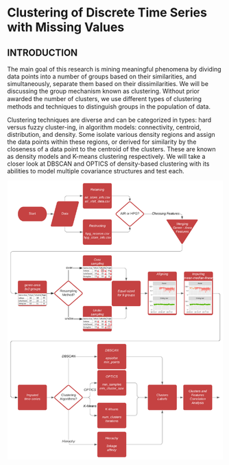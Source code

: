 # Clustering of Discrete Time Series with Missing Values

## INTRODUCTION

The main goal of this research is mining meaningful phenomena by dividing data points into a number of groups based on their similarities, and simultaneously, separate them based on their dissimilarities. We will be discussing the group mechanism known as clustering. Without prior awarded the number of clusters, we use diﬀerent types of clustering methods and techniques to distinguish groups in the population of data.

Clustering techniques are diverse and can be categorized in types: hard versus fuzzy cluster-ing, in algorithm models: connectivity, centroid, distribution, and density. Some isolate various density regions and assign the data points within these regions, or derived for similarity by the closeness of a data point to the centroid of the clusters. These are known as density models and K-means clustering respectively. We will take a closer look at DBSCAN and OPTICS of density-based clustering with its abilities to model multiple covariance structures and test each.

![Flowchart](./Flowchart_Full.png)
